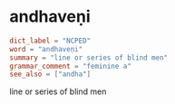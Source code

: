 # andhaveṇi

``` toml
dict_label = "NCPED"
word = "andhaveṇi"
summary = "line or series of blind men"
grammar_comment = "feminine a"
see_also = ["andha"]
```

line or series of blind men

